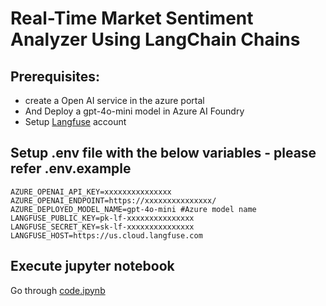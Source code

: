 # Real-Time Market Sentiment Analyzer Using LangChain Chains
## Prerequisites:
- create a Open AI service in the azure portal
- And Deploy a gpt-4o-mini model in Azure AI Foundry
- Setup [Langfuse](https://cloud.langfuse.com/auth/sign-in) account 
## Setup .env file with the below variables - please refer .env.example
```
AZURE_OPENAI_API_KEY=xxxxxxxxxxxxxxx
AZURE_OPENAI_ENDPOINT=https://xxxxxxxxxxxxxxx/
AZURE_DEPLOYED_MODEL_NAME=gpt-4o-mini #Azure model name
LANGFUSE_PUBLIC_KEY=pk-lf-xxxxxxxxxxxxxxx
LANGFUSE_SECRET_KEY=sk-lf-xxxxxxxxxxxxxxx
LANGFUSE_HOST=https://us.cloud.langfuse.com
```
## Execute jupyter notebook
Go through [code.ipynb](https://github.com/karthik-skr/langchain_market_analyzer/blob/main/code.ipynb)
